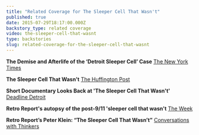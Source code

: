 ```yaml
---
title: "Related Coverage for The Sleeper Cell That Wasn't"
published: true
date: 2015-07-29T18:17:00.000Z
backstory_type: related coverage
video: the-sleeper-cell-that-wasnt
type: backstories
slug: related-coverage-for-the-sleeper-cell-that-wasnt
---
```


**The Demise and Afterlife of the ‘Detroit Sleeper Cell’ Case**
[The New York Times](http://www.nytimes.com/2013/11/18/booming/the-demise-and-afterlife-of-the-detroit-sleeper-cell-case.html?ref=booming)

**The Sleeper Cell That Wasn't**
[The Huffington Post](http://www.huffingtonpost.com/2013/11/18/the-sleeper-cell-that-wasnt_n_4289944.html)

**Short Documentary Looks Back at 'The Sleeper Cell That Wasn't'**
[Deadline Detroit](http://www.deadlinedetroit.com/articles/7268/video_short_documentary_looks_back_at_the_sleeper_cell_that_wasn_t#.VbkXiBNViko)

**Retro Report's autopsy of the post-9/11 'sleeper cell that wasn't**
[The Week](http://theweek.com/articles/456218/retro-reports-autopsy-post911-sleeper-cell-that-wasnt)

**Retro Report’s Peter Klein: “The Sleeper Cell That Wasn’t”**
[Conversations with Thinkers](http://chrisriback.com/2013/11/24/retro-reports-peter-klein-the-sleeper-cell-that-wasnt/)

